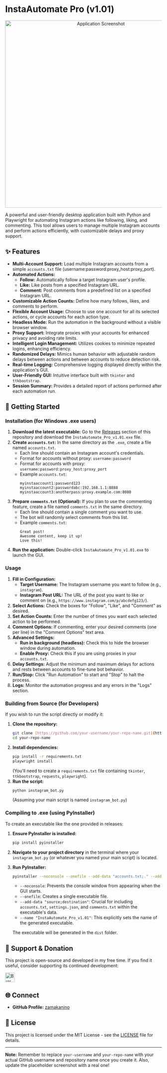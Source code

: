# InstaAutomate Pro (v1.01)

<p align="center">
  <img src="https://placehold.co/600x300/e0e0e0/333333?text=Application+Screenshot+Goes+Here" alt="Application Screenshot" width="600"/>
</p>

A powerful and user-friendly desktop application built with Python and Playwright for automating Instagram actions like following, liking, and commenting. This tool allows users to manage multiple Instagram accounts and perform actions efficiently, with customizable delays and proxy support.

## ✨ Features

* **Multi-Account Support:** Load multiple Instagram accounts from a simple `accounts.txt` file (username:password:proxy_host:proxy_port).
* **Automated Actions:**
    * **Follow:** Automatically follow a target Instagram user's profile.
    * **Like:** Like posts from a specified Instagram URL.
    * **Comment:** Post comments from a predefined list on a specified Instagram URL.
* **Customizable Action Counts:** Define how many follows, likes, and comments to perform.
* **Flexible Account Usage:** Choose to use one account for all its selected actions, or cycle accounts for each action type.
* **Headless Mode:** Run the automation in the background without a visible browser window.
* **Proxy Support:** Integrate proxies with your accounts for enhanced privacy and avoiding rate limits.
* **Intelligent Login Management:** Utilizes cookies to minimize repeated logins, enhancing efficiency.
* **Randomized Delays:** Mimics human behavior with adjustable random delays between actions and between accounts to reduce detection risk.
* **Real-time Logging:** Comprehensive logging displayed directly within the application's GUI.
* **User-Friendly GUI:** Intuitive interface built with `tkinter` and `ttkbootstrap`.
* **Session Summary:** Provides a detailed report of actions performed after each automation run.

## 🚀 Getting Started

### Installation (for Windows .exe users)

1.  **Download the latest executable:**
    Go to the [Releases](https://github.com/your-username/your-repo-name/releases) section of this repository and download the `InstaAutomate_Pro_v1.01.exe` file.
2.  **Create `accounts.txt`:** In the same directory as the `.exe`, create a file named `accounts.txt`.
    * Each line should contain an Instagram account's credentials.
    * Format for accounts without proxy: `username:password`
    * Format for accounts with proxy: `username:password:proxy_host:proxy_port`
    * Example `accounts.txt`:
        ```
        myinstaaccount1:password123
        myinstaaccount2:passwordabc:192.168.1.1:8888
        myinstaaccount3:anotherpass:proxy.example.com:8080
        ```
3.  **Prepare `comments.txt` (Optional):** If you plan to use the commenting feature, create a file named `comments.txt` in the same directory.
    * Each line should contain a single comment you want to use.
    * The bot will randomly select comments from this list.
    * Example `comments.txt`:
        ```
        Great post!
        Awesome content, keep it up!
        Love this!
        ```
4.  **Run the application:** Double-click `InstaAutomate_Pro_v1.01.exe` to launch the GUI.

### Usage

1.  **Fill in Configuration:**
    * **Target Username:** The Instagram username you want to follow (e.g., `instagram`).
    * **Instagram Post URL:** The URL of the post you want to like or comment on (e.g., `https://www.instagram.com/p/abcdefg123/`).
2.  **Select Actions:** Check the boxes for "Follow", "Like", and "Comment" as desired.
3.  **Set Action Counts:** Enter the number of times you want each selected action to be performed.
4.  **Comment Options:** If commenting, enter your desired comments (one per line) in the "Comment Options" text area.
5.  **Advanced Settings:**
    * **Run in background (headless):** Check this to hide the browser window during automation.
    * **Enable Proxy:** Check this if you are using proxies in your `accounts.txt`.
6.  **Delay Settings:** Adjust the minimum and maximum delays for actions and rests between accounts to fine-tune bot behavior.
7.  **Run/Stop:** Click "Run Automation" to start and "Stop" to halt the process.
8.  **Logs:** Monitor the automation progress and any errors in the "Logs" section.

### Building from Source (for Developers)

If you wish to run the script directly or modify it:

1.  **Clone the repository:**
    ```bash
    git clone [https://github.com/your-username/your-repo-name.git](https://github.com/your-username/your-repo-name.git)
    cd your-repo-name
    ```
2.  **Install dependencies:**
    ```bash
    pip install -r requirements.txt
    playwright install
    ```
    (You'll need to create a `requirements.txt` file containing `tkinter`, `ttkbootstrap`, `requests`, `playwright`).
3.  **Run the script:**
    ```bash
    python instagram_bot.py
    ```
    (Assuming your main script is named `instagram_bot.py`)

### Compiling to .exe (using PyInstaller)

To create an executable like the one provided in releases:

1.  **Ensure PyInstaller is installed:**
    ```bash
    pip install pyinstaller
    ```
2.  **Navigate to your project directory** in the terminal where your `instagram_bot.py` (or whatever you named your main script) is located.
3.  **Run PyInstaller:**
    ```bash
    pyinstaller --noconsole --onefile --add-data "accounts.txt;." --add-data "settings.json;." --add-data "comments.txt;." instagram_bot.py --name "InstaAutomate_Pro_v1.01"
    ```
    * `--noconsole`: Prevents the console window from appearing when the GUI starts.
    * `--onefile`: Creates a single executable file.
    * `--add-data "source;destination"`: Crucial for including `accounts.txt`, `settings.json`, and `comments.txt` within the executable's data.
    * `--name "InstaAutomate_Pro_v1.01"`: This explicitly sets the name of the generated executable.

    The executable will be generated in the `dist` folder.

## 🤝 Support & Donation

This project is open-source and developed in my free time. If you find it useful, consider supporting its continued development:

<a href="https://ko-fi.com/zamakanino" target="_blank">
    <img src="https://ko-fi.com/img/githubbutton_sm.svg" alt="Buy Me A Coffee" height="30">
</a>

## 🌐 Connect

* **GitHub Profile:** [zamakanino](https://github.com/zamakanino)

## 📄 License

This project is licensed under the MIT License - see the [LICENSE](LICENSE) file for details.

---

**Note:** Remember to replace `your-username` and `your-repo-name` with your actual GitHub username and repository name once you create it. Also, update the placeholder screenshot with a real one!
